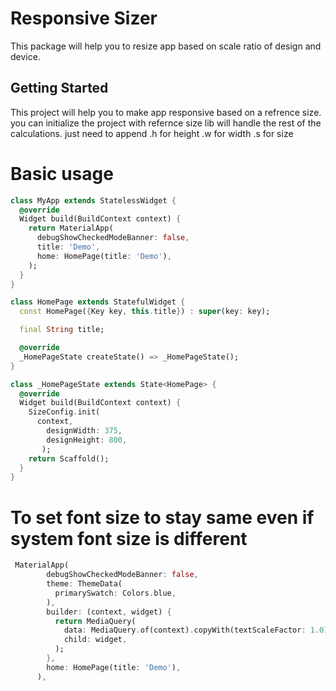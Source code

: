 # Responsive Sizer

This package will help you to resize app based on scale ratio of design and device.

## Getting Started

This project will help you to make app responsive based on a refrence size. you can initialize the project with  refernce size lib will handle the rest of the calculations. just need to append .h for height .w for width .s for size

#  Basic usage

```dart
class MyApp extends StatelessWidget {
  @override
  Widget build(BuildContext context) {
    return MaterialApp(
      debugShowCheckedModeBanner: false,
      title: 'Demo',
      home: HomePage(title: 'Demo'),
    );
  }
}

class HomePage extends StatefulWidget {
  const HomePage({Key key, this.title}) : super(key: key);

  final String title;

  @override
  _HomePageState createState() => _HomePageState();
}

class _HomePageState extends State<HomePage> {
  @override
  Widget build(BuildContext context) {
    SizeConfig.init(
      context,
        designWidth: 375,
        designHeight: 800,
       );
    return Scaffold();
  }
}
```
#  To set font size to stay same even if system font size is different

```dart
 MaterialApp(
        debugShowCheckedModeBanner: false,
        theme: ThemeData(
          primarySwatch: Colors.blue,
        ),
        builder: (context, widget) {
          return MediaQuery(
            data: MediaQuery.of(context).copyWith(textScaleFactor: 1.0),
            child: widget,
          );
        },
        home: HomePage(title: 'Demo'),
      ),
```